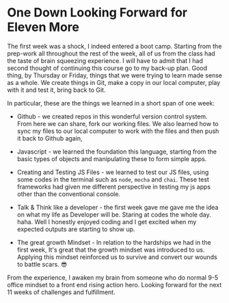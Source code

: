 # One Down Looking Forward for Eleven More 


The first week was a shock, I indeed entered a boot camp. Starting from the prep-work all throughout the rest of the week, all of us from the class had the taste of brain squeezing experience. I will have to admit that I had second thought of continuing this course go to my back-up plan.  Good thing, by Thursday or Friday, things that we were trying to learn made sense as a whole. We create things in Git, make a copy in our local computer, play with it and test it, bring back to Git.

In particular, these are the things we learned in a short span of one week:

* Github - we created repos in this wonderful version control system. From here we can share, fork our working files. We also learned how to sync my files to our local computer to work with the files and then push it back to Github again,

* Javascript - we learned the foundation this language, starting from the basic types of objects and manipulating these to form simple apps.

* Creating and Testing JS Files - we learned to test our JS files, using some codes in the terminal such as `node`, `mocha` and `chai`. These test frameworks had given me different perspective in testing my js apps other than the conventional console.
 
* Talk & Think like a developer - the first week gave me gave me the idea on what my life as Developer will be. Staring at codes the whole day. haha. Well I honestly enjoyed coding and I get excited when my expected outputs are starting to show up.

* The great growth Mindset - In relation to the hardships we had in the first week, It's great that the growth mindset was introduced to us. Applying this mindset reinforced us to survive and convert our wounds to battle scars. :sunglasses:

From the experience, I awaken my brain from someone who do normal 9-5  office mindset to a front end rising action hero. Looking forward for the next 11 weeks of challenges and fulfillment.



